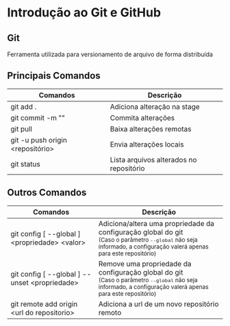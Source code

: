 
# Introdução ao Git e GitHub

## Git

Ferramenta utilizada para versionamento de arquivo de forma distribuída

## Principais Comandos

| Comandos                            | Descrição                                |
|-------------------------------------|------------------------------------------|
| git add .                           | Adiciona alteração na stage              |
| git commit -m ""                    | Commita alterações                       |
| git pull                            | Baixa alterações remotas                 |
| git -u push origin \<repositório\>  | Envia alterações locais                  |
| git status                          | Lista arquivos alterados no repositório  |

## Outros Comandos

| Comandos                                           | Descrição                                                                                                                                                                           |
|----------------------------------------------------|-------------------------------------------------------------------------------------------------------------------------------------------------------------------------------------|
| git config [ --global ] \<propriedade\> \<valor\>  | Adiciona/altera uma propriedade da configuração global do git<br/><sub>(Caso o parâmetro `--global` não seja informado, a configuração valerá apenas para este repositório)</sub>   |
| git config [ --global ] --unset \<propriedade\>    | Remove uma propriedade da configuração global do git <br/><sub>(Caso o parâmetro `--global` não seja informado, a configuração valerá apenas para este repositório)</sub>           |
| git remote add origin \<url do repositorio\>       | Adiciona a url de um novo repositório remoto                                                                                                                                        |

